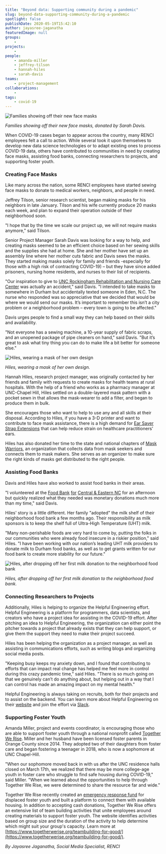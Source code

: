 ```yaml
---
title: "Beyond data: Supporting community during a pandemic"
slug: beyond-data-supporting-community-during-a-pandemic
spotlight: false
publishDate: 2020-05-19T15:42:10
author: jayasree-jaganatha
featuredImage: null
groups:
    - 
projects:
    - 
people:
    - amanda-miller
    - jeffrey-tilson
    - hannah-hiles
    - sarah-davis
teams: 
    - project-management
collaborations:
    - 
tags:
    - covid-19
---
```


![Families showing off their new face masks](https://renci.org/wp-content/uploads/2020/05/Photo-Collages-for-Blogs-1024x819.png)

_Families showing off their new face masks, donated by Sarah Davis._

When COVID-19 cases began to appear across the country, many RENCI employees felt a call to action. While several took it upon themselves to develop new data science technologies or to adapt existing ones to process COVID-19 data, others have contributed to communities in need by creating face masks, assisting food banks, connecting researchers to projects, and supporting foster youth.

### Creating Face Masks

Like many across the nation, some RENCI employees have started sewing face masks to donate to medical workers, neighbors, and people in need.

Jeffrey Tilson, senior research scientist, began making masks for his neighbors in late January. Tilson and his wife currently produce 20 masks each week, and plan to expand their operation outside of their neighborhood soon.

"I hope that by the time we scale our project up, we will not require masks anymore," said Tilson.

Senior Project Manager Sarah Davis was looking for a way to help, and creating masks seemed to be an efficient choice based on her sewing skills and the supplies she had at home. She and her mother have set up an assembly line where her mother cuts fabric and Davis sews the masks. They started making masks solely for family and friends -especially for those with a high risk of contracting COVID-19) – but they have since added prisoners, nursing home residents, and nurses to their list of recipients. 

"Our inspiration to give to [UNC Rockingham Rehabilitation and Nursing Care Center](https://www.uncrockingham.org/locations/profile/unc-rockingham-rehabilitation-and-nursing-care-center/) was actually an accident," said Davis. "I intended to take masks to somewhere in Durham but accidentally texted someone in Eden, N.C. The nurse who responded was so appreciative that we decided that would be where we would send our masks. It’s important to remember this isn’t a city problem or a neighborhood problem – every town is going to be affected."

Davis urges people to find a small way they can help based on their skills and availability. 

"Not everyone has a sewing machine, a 10-year supply of fabric scraps, and an unopened package of pipe cleaners on hand," said Davis. "But it’s great to ask what tiny thing you can do to make life a bit better for someone else."

![Hiles, wearing a mask of her own design](https://renci.org/wp-content/uploads/2020/05/image-1-1022x1024.png)

_Hiles, wearing a mask of her own design._

Hannah Hiles, research project manager, was originally contacted by her friends and family with requests to create masks for health teams at rural hospitals. With the help of a friend who works as a pharmacy manager at UNC-Chapel Hill, Hiles settled on a double-layered mask pattern with a pocket sewn in that allows the mask-wearer to add a filter, and began to produce them in bulk.

She encourages those who want to help to use any and all skills at their disposal. According to Hiles, if you have a 3-D printer and want to contribute to face mask assistance, there is a high demand for [Ear Saver Strap Extensions](https://3dprint.nih.gov/discover/3dpx-013759) that can help reduce strain on healthcare practitioners' ears.

Hiles has also donated her time to the state and national chapters of [Mask Warriors](https://facemaskwarriors.com/), an organization that collects data from mask seekers and connects them to mask makers. She serves as an organizer to make sure the right kinds of masks get distributed to the right people.

### Assisting Food Banks

Davis and Hiles have also worked to assist food banks in their areas.

"I volunteered at the [Food Bank](https://foodbankcenc.org/) [for](https://foodbankcenc.org/) [Central & Eastern NC](https://foodbankcenc.org/) for an afternoon but quickly realized what they needed was monetary donations much more than my time," said Davis.

Hiles' story is a little different. Her family "adopted" the milk shelf of their neighborhood food bank a few months ago. Their responsibility as milk sponsors is to keep the shelf full of Ultra-High Temperature (UHT) milk.

"Many non-perishable foods are very hard to come by, putting the folks in our communities who were already food insecure in a riskier position," said Hiles. "I have been working with our nation’s leading UHT milk providers to donate milk to Durham food banks, as well as to get grants written for our food bank to create more stability for our future."

![Hiles, after dropping off her first milk donation to the neighborhood food bank](https://renci.org/wp-content/uploads/2020/05/image.png)

_Hiles, after dropping off her first milk donation to the neighborhood food bank._

### Connecting Researchers to Projects

Additionally, Hiles is helping to organize the Helpful Engineering effort. Helpful Engineering is a platform for programmers, data scientists, and creators who have a project idea for assisting in the COVID-19 effort. After pitching an idea to Helpful Engineering, the organization can either point the pitcher towards a project that already exists that they can help support, or give them the support they need to make their project succeed. 

Hiles has been helping the organization as a project manager, as well as assisting in communications efforts, such as writing blogs and organizing social media posts.

"Keeping busy keeps my anxiety down, and I found that contributing to efforts that can impact real change has helped me feel more in control during this crazy pandemic time," said Hiles. "There is so much going on that we genuinely can’t do anything about, but helping out in a way that I can control has made an amazing impact on my mental health."

Helpful Engineering is always taking on recruits, both for their projects and to assist on the backend. You can learn more about Helpful Engineering on their [website](https://www.helpfulengineering.org/) and join the effort via [Slack](https://www.helpfulengineering.org/volunteer/).

### Supporting Foster Youth

Amanda Miller, project and events coordinator, is encouraging those who are able to support foster youth through a national nonprofit called [Together We Rise](https://www.togetherwerise.org/). Miller and her husband have been licensed foster parents in Orange County since 2014\. They adopted two of their daughters from foster care and began fostering a teenager in 2018, who is now a sophomore at UNC Chapel-Hill. 

"When our sophomore moved back in with us after the UNC residence halls closed on March 17th, we realized that there may be more college-age youth in foster care who struggle to find safe housing during COVID-19," said Miller. "When we learned about the opportunities to help through Together We Rise, we were determined to share the resource far and wide."

Together We Rise recently created an [emergency response fund](https://www.togetherwerise.org/help-displaced-students/) for displaced foster youth and built a platform to connect them with available housing. In addition to accepting cash donations, Together We Rise offers an extensive list of team building activities that unite employees around creating materials to support foster youth. The website identifies activities based on group size and the duration of the activity to help determine which might suit your group's capacity. Learn more at [https://www.togetherwerise.org/teambuilding-for-good/](https://www.togetherwerise.org/teambuilding-for-good/).  

_By Jayasree Jaganatha, Social Media Specialist, RENCI_